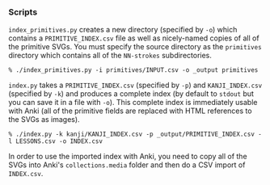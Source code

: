 ### Scripts ###

`index_primitives.py` creates a new directory (specified by `-o`) which
contains a `PRIMITIVE_INDEX.csv` file as well as nicely-named copies of all of
the primitive SVGs. You must specify the source directory as the `primitives`
directory which contains all of the `NN-strokes` subdirectories.

```shell
% ./index_primitives.py -i primitives/INPUT.csv -o _output primitives
```

`index.py` takes a `PRIMITIVE_INDEX.csv` (specified by `-p`) and
`KANJI_INDEX.csv` (specified by `-k`) and produces a complete index (by default
to `stdout` but you can save it in a file with `-o`). This complete index is
immediately usable with Anki (all of the primitive fields are replaced with
HTML references to the SVGs as images).

```shell
% ./index.py -k kanji/KANJI_INDEX.csv -p _output/PRIMITIVE_INDEX.csv -l LESSONS.csv -o INDEX.csv
```

In order to use the imported index with Anki, you need to copy all of the SVGs
into Anki's `collections.media` folder and then do a CSV import of `INDEX.csv`.
